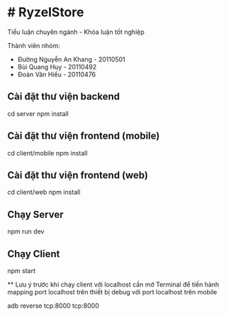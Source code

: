 # # RyzelStore

Tiểu luận chuyên ngành - Khóa luận tốt nghiệp

Thành viên nhóm:

- Đường Nguyễn An Khang - 20110501
- Bùi Quang Huy - 20110492
- Đoàn Văn Hiếu - 20110476

## Cài đặt thư viện backend

cd server
npm install

## Cài đặt thư viện frontend (mobile)

cd client/mobile
npm install

## Cài đặt thư viện frontend (web)

cd client/web
npm install

## Chạy Server

npm run dev

## Chạy Client

npm start

\*\* Lưu ý trước khi chạy client với localhost cần mở Terminal để tiến hành mapping port localhost trên thiết bị debug với port localhost trên mobile

adb reverse tcp:8000 tcp:8000
